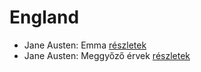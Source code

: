 # England

- Jane Austen: Emma [részletek](../_details/Jane%20Austen.md#id_57)
- Jane Austen: Meggyőző érvek [részletek](../_details/Jane%20Austen.md#id_59)